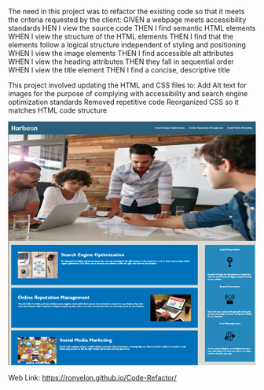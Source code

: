 The need in this project was to refactor the existing code so that it meets the criteria requested by the client:
    GIVEN a webpage meets accessibility standards
    HEN I view the source code
    THEN I find semantic HTML elements
    WHEN I view the structure of the HTML elements
    THEN I find that the elements follow a logical structure independent of styling and positioning
    WHEN I view the image elements
    THEN I find accessible alt attributes
    WHEN I view the heading attributes
    THEN they fall in sequential order
    WHEN I view the title element
    THEN I find a concise, descriptive title

This project involved updating the HTML and CSS files to:
    Add Alt text for images for the purpose of complying with accessibility and search engine optimization standards
    Removed repetitive code
    Reorganized CSS so it matches HTML code structure

![Horiseon Website Screenshot](./assets/images/screenshot.PNG)

Web Link:
https://ronyelon.github.io/Code-Refactor/
